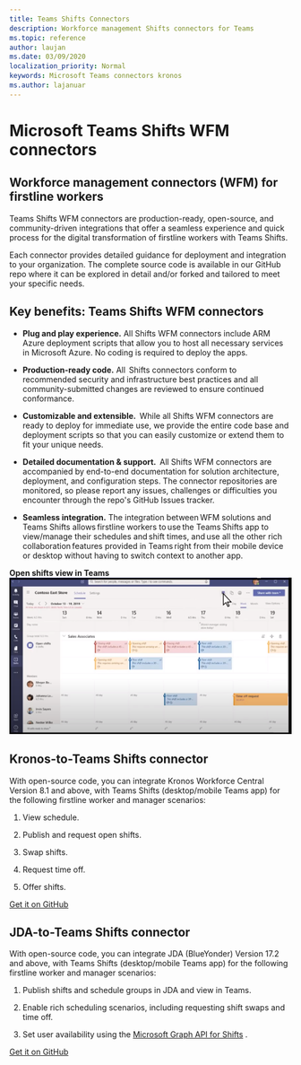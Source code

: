 ```yaml
---
title: Teams Shifts Connectors
description: Workforce management Shifts connectors for Teams
ms.topic: reference
author: laujan
ms.date: 03/09/2020
localization_priority: Normal
keywords: Microsoft Teams connectors kronos
ms.author: lajanuar
---
```


# Microsoft Teams Shifts WFM connectors  

## Workforce management connectors (WFM) for firstline workers 

Teams Shifts WFM connectors are production-ready, open-source, and community-driven integrations that offer a seamless experience and quick process for the digital transformation of firstline workers with Teams Shifts. 

Each connector provides detailed guidance for deployment and integration to your organization. The complete source code is available in our GitHub repo where it can be explored in detail and/or forked and tailored to meet your specific needs.

## Key benefits: Teams Shifts WFM connectors

* **Plug and play experience.** All Shifts WFM connectors include ARM Azure deployment scripts that allow you to host all necessary services in Microsoft Azure. No coding is required to deploy the apps.

* **Production-ready code.** All  Shifts connectors conform to recommended security and infrastructure best practices and all community-submitted changes are reviewed to ensure continued conformance.

* **Customizable and extensible.**  While all Shifts WFM connectors are ready to deploy for immediate use, we provide the entire code base and deployment scripts so that you can easily customize or extend them to fit your unique needs.

* **Detailed documentation & support.**  All Shifts WFM connectors are accompanied by end-to-end documentation for solution architecture, deployment, and configuration steps. The connector repositories are monitored, so please report any issues, challenges or difficulties you encounter through the repo's GitHub Issues tracker.

* **Seamless integration.** The integration between WFM solutions and Teams Shifts allows firstline workers to use the Teams Shifts app to view/manage their schedules and shift times, and use all the other rich collaboration features provided in Teams right from their mobile device or desktop without having to switch context to another app.

**Open shifts view in Teams**  
![Open shifts in Teams](../assets/images/teams-open-shifts-view.png)

## Kronos-to-Teams Shifts connector

With open-source code, you can integrate Kronos Workforce Central Version 8.1 and above, with Teams Shifts (desktop/mobile Teams app) for the following firstline worker and manager scenarios:

1. View schedule.

1. Publish and request open shifts.

1. Swap shifts.

1. Request time off.

1. Offer shifts.

[Get it on GitHub]( https://aka.ms/KronosShiftsConnector)

## JDA-to-Teams Shifts connector

With open-source code, you can integrate JDA (BlueYonder) Version 17.2 and above, with Teams Shifts (desktop/mobile Teams app) for the following firstline worker and manager scenarios:

1. Publish shifts and schedule groups in JDA and view in Teams.

1. Enable rich scheduling scenarios, including requesting shift swaps and time off.

1. Set  user availability using the [Microsoft Graph API for Shifts](/graph/api/resources/shift?view=graph-rest-beta&preserve-view=true) .

[Get it on GitHub](https://aka.ms/JDAShiftsConnector)</br></br>
